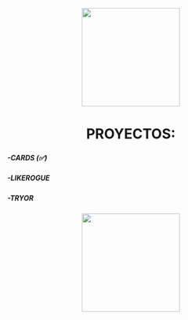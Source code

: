 <div align="center">
  <img height="200" src="https://media1.tenor.com/m/pIVhMUfacQ0AAAAC/hello-hello-chat.gif"  />
</div>

###

###

<h1 align="center">PROYECTOS:</h1>

###

<h5 align="left">-CARDS (✅)</h5>

###

<h5 align="left">-LIKEROGUE</h5>

###

<h5 align="left">-TRYOR</h5>

###

###

<div align="center">
  <img height="200" src="https://media1.tenor.com/m/s3fcp8cElq4AAAAC/look-up-scared.gif"  />
</div>

###
